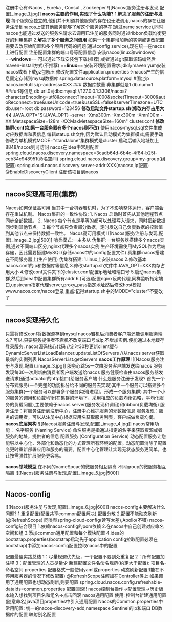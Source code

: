 注册中心有:Nacos , Eureka , Consul , Zookeeper
![[Nacos(服务注册与发现,配置)_image_1.jpg]]
**nacos主要的作用,实现了什么功能?**
	1.**解决了服务的注册与发现**
	每个服务室独立的,他们并不知道其他服务的存在也无法调用,nacos的存在让服务注册到nacos上使其他服务能够了解这个服务的存在(通过name service),同时nacos也能通过发送的服务名请求去调用已注册的服务同时通过ribbon负载均衡更好的利用集群
	2.**解决了多个服务之间调用**
	如果一个集群增加新的实例或更改配置需要去改原始配置和多个项目代码的问题(通过config service),现在统一在nacos上进行配置 注册配置集群的端口号等配置信息
安装nacos(linux和windows)
	==**windows**==
	可以通过下载安装包下载(推荐),或者通过git获取源码编然后maven-install方式(不推荐)
	==**linux**==
	安装环境配置需求:jdk与maven
	yum安装nacos或者下载gz包解压
	修改配置文件application.properties->nacos产生的信息固定存储到mysql数据库
	spring.datasource.platform=mysql
	\#固定ip
	nacos.inetutils.ip-address=XXX
	\### 数据库数量 非集群就是1
	db.num=1
	###url等信息
	db.url.0=jdbc:mysql://127.0.0.1:3306/nacos?characterEncoding=utf8&connectTimeout=1000&socketTimeout=3000&autoReconnect=true&useUnicode=true&useSSL=false&serverTimezone=UTC
	db.user=root
	db.password=123456
	**修改启动文件startup.sh(修改内存占用大小)**
	JAVA_OPT="${JAVA_OPT} -server -Xms300m -Xmx300m -Xmn100m -XX:MetaspaceSize=128m -XX:MaxMetaspaceSize=160m"
	cluster.conf
	**修改集群conf(如果一台服务器有多个nacos则不改)**
	使用nacos-mysql.sql文件生成对应数据库和表信息
	编辑statup.sh文件,因为默认启动模式为集群模式,需要手动修改为单机模式MODE="standalone"集群模式是cluster
	启动后输入地址加上8848/nacos则可访问
nacos在idea中常用配置
	spring.cloud.nacos.discovery.namespace=3cadb64d-6b4c-4f84-b25f-ceb34c948951(命名空间)
	spring.cloud.nacos.discovery.group=my-group(组配置)
	spring.cloud.nacos.discovery.server-addr:XXX(naocso,ip配置)
	@EnableDiscoveryClient 注册该项目到nacos

---
## nacos实现高可用(集群)
Nacos如何保证高可用
	当其中一台机器宕机时，为了不影响整体运行，客户端会存在重试机制。
Nacos集群的一致性协议:
	1. Nacos 启动时首先从其他远程节点同步全部数据。
	2. Nacos 每个节点是平等的都可以处理写入请求，同时把新数据同步到其他节点。
	3.每个节点只负责部分数据，定时发送自己负责数据的校验值到其他节点来保持数据一致性。
Nacos高可用模式
	![[Nacos(服务注册与发现,配置)_image_2.jpg|500]]
	哨兵模式:一主多从
	伪集群:一台服务器搭建多个nacos实例,通过不同端口区分,nginx代理多个nacos实例
	生产环境需使用MySQL作为后端存储，因此需要搭建MySQL(存储nacos中的config配置文件)
	真集群:nacos搭建在不同服务器上(生产使用)
伪集群搭建:
	1.linux上安装nacos 2.修改基本nacos.conf的ip和数据库等信息 3.修改startup.sh文件中JAVA_OPT=XXX内存占用大小
	4.修改conf文件夹下的cluster.conf配置ip地址和端口号
	5.启动nacos集群,然后到idea中配置集群所有addr
	6.(可选)配置nginx反向代理,同样监听指定端口,upstream指定代理server,proxy_pass指定地址然后修改host模拟www.nacos.com/nacos登录
	重点:记得startup.sh中的MODE="cluster"不要改了


---
## nacos实现持久化
只需将修改conf将数据源存到mysql
nacos宕机后消费者客户端还能调用服务端么?
可以,只要服务提供者不宕机不改变端口号或ip,不增加实例.便能通过本地缓存登录服务.
nacos源码核心代码
//定时30秒更新client缓存
DynamicServerListLoadBalancer.updateListOfServers
//从nacos server获取最新的实例列表
NacosServerList.getServers
**nacos工作原理**
![[Nacos(服务注册与发现,配置)_image_3.jpg]]
服务心跳5s一次由服务客户端发送给nacos
服务发现每30一次刷新由消费者客户端发送给nacos
服务健康检查由nacos服务器发送请求(通过actuator的http接口)给服务客户端
什么是服务注册于发现?
	首先一个分布式服务(一个完整的功能拆分给不同的服务去实现)其中一个服务可以搭建多个服务集群(一个服务可以部署多个服务实例[进程]，形成一个服务集群)
	其中一个小的服务的调用和负载均衡(在集群的环境下，采用相应的负载均衡策略，平均化服务的负载问题),主要依赖于nacos server(服务发现和调用)和ribbon(负载均衡)
	服务注册：将服务注册到注册中心，注册中心维护服务的元数据信息
	服务发现：服务的调用者，可以从注册中心根据应用名获取服务列表，客户端做负载均衡。
**nacos底层架构**
![[Nacos(服务注册与发现,配置)_image_4.jpg]]
nacos常用功能：
	名字服务 (Naming Service)
	命名服务是指通过指定的名字来获取资源或者服务的地址，提供者的信息
	 配置服务 (Configuration Service)
	动态配置服务让您能够以中心化、外部化和动态化的方式管理所有环境的配置。动态配置消除了配置变更时重新部署应用和服务的需要。配置中心化管理让实现无状态服务更简单，也让按需弹性扩展服务更容易。

**nacos领域模型**
	在不同的nameSpcae的微服务相互隔离
	不同group的微服务相互隔离
	![[Nacos(服务注册与发现,配置)_image_5.jpg|500]]


---
## Nacos-config
![[Nacos(服务注册与发现,配置)_image_6.jpg|600]]
nacos-config主要解决什么问题?
	1.重复配置(配置共享common配置解决),配置分散
	2.配置不能动态刷新(@RefreshScope)
	同类型spring-cloud-config(读写太差),Apollo(不错)
nacos-config结合项目
	1.依赖nacos-config的pom依赖
	2.在nacos中自己创建对应命名空间和组
	3.添加common通用配置和每个模块配置
	4.idea的bootstrap.properties(bootstrap启动先于application config拉取配置必须在bootstrap)中添加nacos-config配置拉取nacos中的配置
	
配置最佳实践总结
	1：尽量规避优先级，一个配置不要到处重复配
	2：所有配置加注释
	3：配置管理的人员尽量少
新建配置文件名命名规范(约定大于配置):
	项目名-命名空间.properties
	配置格式一般使用yaml或properties
动态刷新配置!(能在不停用服务器的情况下修改配置)
	@RefreshScope注解加在Controller类上
	如果调用了通用配置也想动态刷新,则要配置
	spring.cloud.nacos.config.refreshable-dataids=common.properties
配置回滚!!
	nacos控制台操作->配置管理->历史版本输入想找到项目名和组名->点击回滚
nacos通用配置
	使用: 控制台新建通用配置(随意命名)java项目properties中引入通用配置
Nacos的Common.properties中常用配置:
	统一的nacos-discovery-add,namespace
	Sentinel的ip和端口
	DB数据库的配置
	映射别名配置